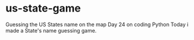 # us-state-game
Guessing the US States name on the map 
Day 24 on coding Python 
Today i made a State's name guessing game. 
